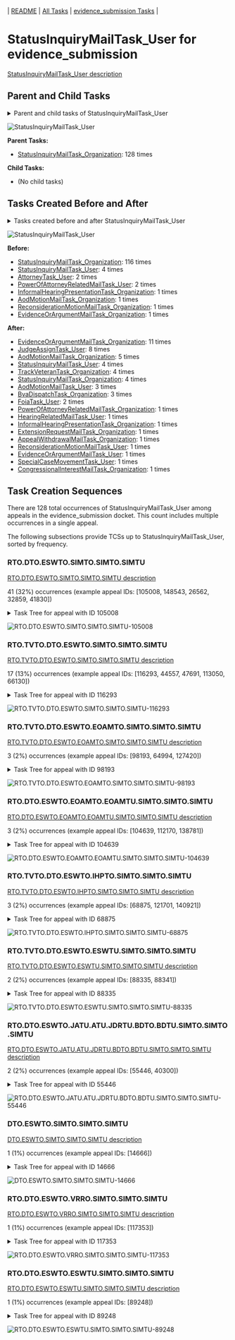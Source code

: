 <!-- DO NOT EDIT THIS FILE.  This file is autogenerated. -->
| [README](../README.md) | [All Tasks](../alltasks.md) | [evidence_submission Tasks](tasklist.md) |

# StatusInquiryMailTask_User for evidence_submission

[StatusInquiryMailTask_User description](../descr/StatusInquiryMailTask_User.md)

## Parent and Child Tasks

<details><summary markdown='span'>Parent and child tasks of StatusInquiryMailTask_User
</summary>

```
digraph G {
rankdir=LR;
node [shape=box]
"StatusInquiryMailTask_Organization" -> "StatusInquiryMailTask_User" [label=128]
}
```
</details>

![StatusInquiryMailTask_User](dot/StatusInquiryMailTask_User-parentchild.dot.png)

**Parent Tasks:**

   * [StatusInquiryMailTask_Organization](StatusInquiryMailTask_Organization.md): 128 times

**Child Tasks:**

   * (No child tasks)

## Tasks Created Before and After

<details><summary markdown='span'>Tasks created before and after StatusInquiryMailTask_User</summary>

```
digraph G {
rankdir=LR;

"StatusInquiryMailTask_User" -> "EvidenceOrArgumentMailTask_Organization" [label=11]
"StatusInquiryMailTask_User" -> "JudgeAssignTask_User" [label=8]
"StatusInquiryMailTask_User" -> "AodMotionMailTask_Organization" [label=5]
"StatusInquiryMailTask_User" -> "TrackVeteranTask_Organization" [label=4]
"StatusInquiryMailTask_User" -> "StatusInquiryMailTask_User" [label=4]
"StatusInquiryMailTask_User" -> "StatusInquiryMailTask_Organization" [label=4]
"StatusInquiryMailTask_User" -> "BvaDispatchTask_Organization" [label=3]
"StatusInquiryMailTask_User" -> "AodMotionMailTask_User" [label=3]
"StatusInquiryMailTask_User" -> "FoiaTask_User" [label=2]
"StatusInquiryMailTask_User" -> "SpecialCaseMovementTask_User" [label=1]
"StatusInquiryMailTask_User" -> "ReconsiderationMotionMailTask_User" [label=1]
"StatusInquiryMailTask_User" -> "PowerOfAttorneyRelatedMailTask_Organization" [label=1]
"StatusInquiryMailTask_User" -> "InformalHearingPresentationTask_Organization" [label=1]
"StatusInquiryMailTask_User" -> "HearingRelatedMailTask_User" [label=1]
"StatusInquiryMailTask_User" -> "ExtensionRequestMailTask_Organization" [label=1]
"StatusInquiryMailTask_User" -> "EvidenceOrArgumentMailTask_User" [label=1]
"StatusInquiryMailTask_User" -> "CongressionalInterestMailTask_Organization" [label=1]
"StatusInquiryMailTask_User" -> "AppealWithdrawalMailTask_Organization" [label=1]
"StatusInquiryMailTask_Organization" -> "StatusInquiryMailTask_User" [label=116]
"StatusInquiryMailTask_User" -> "StatusInquiryMailTask_User" [label=4]
"PowerOfAttorneyRelatedMailTask_User" -> "StatusInquiryMailTask_User" [label=2]
"AttorneyTask_User" -> "StatusInquiryMailTask_User" [label=2]
"ReconsiderationMotionMailTask_Organization" -> "StatusInquiryMailTask_User" [label=1]
"InformalHearingPresentationTask_Organization" -> "StatusInquiryMailTask_User" [label=1]
"EvidenceOrArgumentMailTask_Organization" -> "StatusInquiryMailTask_User" [label=1]
"AodMotionMailTask_Organization" -> "StatusInquiryMailTask_User" [label=1]
}
```
</details>

![StatusInquiryMailTask_User](dot/StatusInquiryMailTask_User.dot.png)

**Before:**

   * [StatusInquiryMailTask_Organization](StatusInquiryMailTask_Organization.md): 116 times
   * [StatusInquiryMailTask_User](StatusInquiryMailTask_User.md): 4 times
   * [AttorneyTask_User](AttorneyTask_User.md): 2 times
   * [PowerOfAttorneyRelatedMailTask_User](PowerOfAttorneyRelatedMailTask_User.md): 2 times
   * [InformalHearingPresentationTask_Organization](InformalHearingPresentationTask_Organization.md): 1 times
   * [AodMotionMailTask_Organization](AodMotionMailTask_Organization.md): 1 times
   * [ReconsiderationMotionMailTask_Organization](ReconsiderationMotionMailTask_Organization.md): 1 times
   * [EvidenceOrArgumentMailTask_Organization](EvidenceOrArgumentMailTask_Organization.md): 1 times

**After:**

   * [EvidenceOrArgumentMailTask_Organization](EvidenceOrArgumentMailTask_Organization.md): 11 times
   * [JudgeAssignTask_User](JudgeAssignTask_User.md): 8 times
   * [AodMotionMailTask_Organization](AodMotionMailTask_Organization.md): 5 times
   * [StatusInquiryMailTask_User](StatusInquiryMailTask_User.md): 4 times
   * [TrackVeteranTask_Organization](TrackVeteranTask_Organization.md): 4 times
   * [StatusInquiryMailTask_Organization](StatusInquiryMailTask_Organization.md): 4 times
   * [AodMotionMailTask_User](AodMotionMailTask_User.md): 3 times
   * [BvaDispatchTask_Organization](BvaDispatchTask_Organization.md): 3 times
   * [FoiaTask_User](FoiaTask_User.md): 2 times
   * [PowerOfAttorneyRelatedMailTask_Organization](PowerOfAttorneyRelatedMailTask_Organization.md): 1 times
   * [HearingRelatedMailTask_User](HearingRelatedMailTask_User.md): 1 times
   * [InformalHearingPresentationTask_Organization](InformalHearingPresentationTask_Organization.md): 1 times
   * [ExtensionRequestMailTask_Organization](ExtensionRequestMailTask_Organization.md): 1 times
   * [AppealWithdrawalMailTask_Organization](AppealWithdrawalMailTask_Organization.md): 1 times
   * [ReconsiderationMotionMailTask_User](ReconsiderationMotionMailTask_User.md): 1 times
   * [EvidenceOrArgumentMailTask_User](EvidenceOrArgumentMailTask_User.md): 1 times
   * [SpecialCaseMovementTask_User](SpecialCaseMovementTask_User.md): 1 times
   * [CongressionalInterestMailTask_Organization](CongressionalInterestMailTask_Organization.md): 1 times

## Task Creation Sequences

There are 128 total occurrences of StatusInquiryMailTask_User among appeals in the evidence_submission docket.  This count includes multiple occurrences in a single appeal.

The following subsections provide TCSs up to StatusInquiryMailTask_User, sorted by frequency.

### RTO.DTO.ESWTO.SIMTO.SIMTO.SIMTU

[RTO.DTO.ESWTO.SIMTO.SIMTO.SIMTU description](../descr/RTO.DTO.ESWTO.SIMTO.SIMTO.SIMTU.md)

41 (32%) occurrences (example appeal IDs: [105008, 148543, 26562, 32859, 41830])

<details><summary markdown='span'>Task Tree for appeal with ID 105008</summary>

```
@startuml
skinparam {
  ObjectBorderColor #555
  ObjectBorderThickness 0
  ObjectFontStyle bold
  ObjectFontSize 14
  ObjectAttributeFontColor #333
  ObjectAttributeFontSize 12
}
  object 0.RootTask #8dd3c7 {
Organization
}
  object 1.TrackVeteranTask #bebada {
Organization
}
  object 2.DistributionTask #ffffb3 {
Organization
}
  object 3.EvidenceSubmissionWindowTask #fccde5 {
Organization
}
  object 4.StatusInquiryMailTask #fb8072 {
Organization
}
  object 5.StatusInquiryMailTask #fb8072 {
Organization
}
  object 6.StatusInquiryMailTask #fb8072 {
User  <back:white>    </back>
}
  object 7.PowerOfAttorneyRelatedMailTask #bc80bd {
Organization
}
  object 8.PowerOfAttorneyRelatedMailTask #bc80bd {
Organization
}
  object 9.PowerOfAttorneyRelatedMailTask #bc80bd {
User
}
  object 10.PowerOfAttorneyRelatedMailTask #bc80bd {
User
}
  object 11.AodMotionMailTask #d9d9d9 {
Organization
}
  object 12.AodMotionMailTask #d9d9d9 {
Organization
}
  object 13.AodMotionMailTask #d9d9d9 {
User
}
  object 14.PowerOfAttorneyRelatedMailTask #bc80bd {
Organization
}
  object 15.PowerOfAttorneyRelatedMailTask #bc80bd {
Organization
}
  object 16.PowerOfAttorneyRelatedMailTask #bc80bd {
User
}
  object 17.TimedHoldTask #fccde5 {
User
}
  object 18.TrackVeteranTask #bebada {
Organization
}
  object 19.InformalHearingPresentationTask #fdb462 {
Organization
}
  object 20.InformalHearingPresentationTask #fdb462 {
User
}
  object 21.JudgeAssignTask #ccebc5 {
User
}
  object 22.JudgeDecisionReviewTask #d9d9d9 {
User
}
  object 23.AttorneyTask #bc80bd {
User
}
  object 24.ScheduleHearingColocatedTask #ccebc5 {
Organization
}
0.RootTask -- 1.TrackVeteranTask
0.RootTask -- 2.DistributionTask
2.DistributionTask -- 3.EvidenceSubmissionWindowTask
0.RootTask -- 4.StatusInquiryMailTask
4.StatusInquiryMailTask -- 5.StatusInquiryMailTask
5.StatusInquiryMailTask -- 6.StatusInquiryMailTask
2.DistributionTask -- 7.PowerOfAttorneyRelatedMailTask
7.PowerOfAttorneyRelatedMailTask -- 8.PowerOfAttorneyRelatedMailTask
8.PowerOfAttorneyRelatedMailTask -- 9.PowerOfAttorneyRelatedMailTask
8.PowerOfAttorneyRelatedMailTask -- 10.PowerOfAttorneyRelatedMailTask
0.RootTask -- 11.AodMotionMailTask
11.AodMotionMailTask -- 12.AodMotionMailTask
12.AodMotionMailTask -- 13.AodMotionMailTask
2.DistributionTask -- 14.PowerOfAttorneyRelatedMailTask
14.PowerOfAttorneyRelatedMailTask -- 15.PowerOfAttorneyRelatedMailTask
15.PowerOfAttorneyRelatedMailTask -- 16.PowerOfAttorneyRelatedMailTask
16.PowerOfAttorneyRelatedMailTask -- 17.TimedHoldTask
0.RootTask -- 18.TrackVeteranTask
2.DistributionTask -- 19.InformalHearingPresentationTask
19.InformalHearingPresentationTask -- 20.InformalHearingPresentationTask
0.RootTask -- 21.JudgeAssignTask
0.RootTask -- 22.JudgeDecisionReviewTask
22.JudgeDecisionReviewTask -- 23.AttorneyTask
23.AttorneyTask -- 24.ScheduleHearingColocatedTask
@enduml
```
</details>

![RTO.DTO.ESWTO.SIMTO.SIMTO.SIMTU-105008](uml/RTO.DTO.ESWTO.SIMTO.SIMTO.SIMTU-105008.png)

### RTO.TVTO.DTO.ESWTO.SIMTO.SIMTO.SIMTU

[RTO.TVTO.DTO.ESWTO.SIMTO.SIMTO.SIMTU description](../descr/RTO.TVTO.DTO.ESWTO.SIMTO.SIMTO.SIMTU.md)

17 (13%) occurrences (example appeal IDs: [116293, 44557, 47691, 113050, 66130])

<details><summary markdown='span'>Task Tree for appeal with ID 116293</summary>

```
@startuml
skinparam {
  ObjectBorderColor #555
  ObjectBorderThickness 0
  ObjectFontStyle bold
  ObjectFontSize 14
  ObjectAttributeFontColor #333
  ObjectAttributeFontSize 12
}
  object 0.RootTask #8dd3c7 {
Organization
}
  object 1.TrackVeteranTask #bebada {
Organization
}
  object 2.DistributionTask #ffffb3 {
Organization
}
  object 3.EvidenceSubmissionWindowTask #fccde5 {
Organization
}
  object 4.StatusInquiryMailTask #fb8072 {
Organization
}
  object 5.StatusInquiryMailTask #fb8072 {
Organization
}
  object 6.StatusInquiryMailTask #fb8072 {
User  <back:white>    </back>
}
0.RootTask -- 1.TrackVeteranTask
0.RootTask -- 2.DistributionTask
2.DistributionTask -- 3.EvidenceSubmissionWindowTask
0.RootTask -- 4.StatusInquiryMailTask
4.StatusInquiryMailTask -- 5.StatusInquiryMailTask
5.StatusInquiryMailTask -- 6.StatusInquiryMailTask
@enduml
```
</details>

![RTO.TVTO.DTO.ESWTO.SIMTO.SIMTO.SIMTU-116293](uml/RTO.TVTO.DTO.ESWTO.SIMTO.SIMTO.SIMTU-116293.png)

### RTO.TVTO.DTO.ESWTO.EOAMTO.SIMTO.SIMTO.SIMTU

[RTO.TVTO.DTO.ESWTO.EOAMTO.SIMTO.SIMTO.SIMTU description](../descr/RTO.TVTO.DTO.ESWTO.EOAMTO.SIMTO.SIMTO.SIMTU.md)

3 (2%) occurrences (example appeal IDs: [98193, 64994, 127420])

<details><summary markdown='span'>Task Tree for appeal with ID 98193</summary>

```
@startuml
skinparam {
  ObjectBorderColor #555
  ObjectBorderThickness 0
  ObjectFontStyle bold
  ObjectFontSize 14
  ObjectAttributeFontColor #333
  ObjectAttributeFontSize 12
}
  object 0.RootTask #8dd3c7 {
Organization
}
  object 1.TrackVeteranTask #bebada {
Organization
}
  object 2.DistributionTask #ffffb3 {
Organization
}
  object 3.EvidenceSubmissionWindowTask #fccde5 {
Organization
}
  object 4.EvidenceOrArgumentMailTask #ffffb3 {
Organization
}
  object 5.StatusInquiryMailTask #fb8072 {
Organization
}
  object 6.StatusInquiryMailTask #fb8072 {
Organization
}
  object 7.StatusInquiryMailTask #fb8072 {
User  <back:white>    </back>
}
  object 8.TrackVeteranTask #bebada {
Organization
}
0.RootTask -- 1.TrackVeteranTask
0.RootTask -- 2.DistributionTask
2.DistributionTask -- 3.EvidenceSubmissionWindowTask
0.RootTask -- 4.EvidenceOrArgumentMailTask
0.RootTask -- 5.StatusInquiryMailTask
5.StatusInquiryMailTask -- 6.StatusInquiryMailTask
6.StatusInquiryMailTask -- 7.StatusInquiryMailTask
0.RootTask -- 8.TrackVeteranTask
@enduml
```
</details>

![RTO.TVTO.DTO.ESWTO.EOAMTO.SIMTO.SIMTO.SIMTU-98193](uml/RTO.TVTO.DTO.ESWTO.EOAMTO.SIMTO.SIMTO.SIMTU-98193.png)

### RTO.DTO.ESWTO.EOAMTO.EOAMTU.SIMTO.SIMTO.SIMTU

[RTO.DTO.ESWTO.EOAMTO.EOAMTU.SIMTO.SIMTO.SIMTU description](../descr/RTO.DTO.ESWTO.EOAMTO.EOAMTU.SIMTO.SIMTO.SIMTU.md)

3 (2%) occurrences (example appeal IDs: [104639, 112170, 138781])

<details><summary markdown='span'>Task Tree for appeal with ID 104639</summary>

```
@startuml
skinparam {
  ObjectBorderColor #555
  ObjectBorderThickness 0
  ObjectFontStyle bold
  ObjectFontSize 14
  ObjectAttributeFontColor #333
  ObjectAttributeFontSize 12
}
  object 0.RootTask #8dd3c7 {
Organization
}
  object 1.DistributionTask #ffffb3 {
Organization
}
  object 2.EvidenceSubmissionWindowTask #fccde5 {
Organization
}
  object 3.EvidenceOrArgumentMailTask #ffffb3 {
Organization
}
  object 4.EvidenceOrArgumentMailTask #ffffb3 {
User
}
  object 5.StatusInquiryMailTask #fb8072 {
Organization
}
  object 6.StatusInquiryMailTask #fb8072 {
Organization
}
  object 7.StatusInquiryMailTask #fb8072 {
User  <back:white>    </back>
}
  object 8.StatusInquiryMailTask #fb8072 {
Organization
}
  object 9.StatusInquiryMailTask #fb8072 {
Organization
}
  object 10.EvidenceOrArgumentMailTask #ffffb3 {
Organization
}
  object 11.StatusInquiryMailTask #fb8072 {
User  <back:white>    </back>
}
  object 12.EvidenceOrArgumentMailTask #ffffb3 {
User
}
0.RootTask -- 1.DistributionTask
1.DistributionTask -- 2.EvidenceSubmissionWindowTask
0.RootTask -- 3.EvidenceOrArgumentMailTask
3.EvidenceOrArgumentMailTask -- 4.EvidenceOrArgumentMailTask
0.RootTask -- 5.StatusInquiryMailTask
5.StatusInquiryMailTask -- 6.StatusInquiryMailTask
6.StatusInquiryMailTask -- 7.StatusInquiryMailTask
0.RootTask -- 8.StatusInquiryMailTask
8.StatusInquiryMailTask -- 9.StatusInquiryMailTask
0.RootTask -- 10.EvidenceOrArgumentMailTask
9.StatusInquiryMailTask -- 11.StatusInquiryMailTask
10.EvidenceOrArgumentMailTask -- 12.EvidenceOrArgumentMailTask
@enduml
```
</details>

![RTO.DTO.ESWTO.EOAMTO.EOAMTU.SIMTO.SIMTO.SIMTU-104639](uml/RTO.DTO.ESWTO.EOAMTO.EOAMTU.SIMTO.SIMTO.SIMTU-104639.png)

### RTO.TVTO.DTO.ESWTO.IHPTO.SIMTO.SIMTO.SIMTU

[RTO.TVTO.DTO.ESWTO.IHPTO.SIMTO.SIMTO.SIMTU description](../descr/RTO.TVTO.DTO.ESWTO.IHPTO.SIMTO.SIMTO.SIMTU.md)

3 (2%) occurrences (example appeal IDs: [68875, 121701, 140921])

<details><summary markdown='span'>Task Tree for appeal with ID 68875</summary>

```
@startuml
skinparam {
  ObjectBorderColor #555
  ObjectBorderThickness 0
  ObjectFontStyle bold
  ObjectFontSize 14
  ObjectAttributeFontColor #333
  ObjectAttributeFontSize 12
}
  object 0.RootTask #8dd3c7 {
Organization
}
  object 1.TrackVeteranTask #bebada {
Organization
}
  object 2.DistributionTask #ffffb3 {
Organization
}
  object 3.EvidenceSubmissionWindowTask #fccde5 {
Organization
}
  object 4.InformalHearingPresentationTask #fdb462 {
Organization
}
  object 5.StatusInquiryMailTask #fb8072 {
Organization
}
  object 6.StatusInquiryMailTask #fb8072 {
Organization
}
  object 7.StatusInquiryMailTask #fb8072 {
User  <back:white>    </back>
}
0.RootTask -- 1.TrackVeteranTask
0.RootTask -- 2.DistributionTask
2.DistributionTask -- 3.EvidenceSubmissionWindowTask
2.DistributionTask -- 4.InformalHearingPresentationTask
0.RootTask -- 5.StatusInquiryMailTask
5.StatusInquiryMailTask -- 6.StatusInquiryMailTask
6.StatusInquiryMailTask -- 7.StatusInquiryMailTask
@enduml
```
</details>

![RTO.TVTO.DTO.ESWTO.IHPTO.SIMTO.SIMTO.SIMTU-68875](uml/RTO.TVTO.DTO.ESWTO.IHPTO.SIMTO.SIMTO.SIMTU-68875.png)

### RTO.TVTO.DTO.ESWTO.ESWTU.SIMTO.SIMTO.SIMTU

[RTO.TVTO.DTO.ESWTO.ESWTU.SIMTO.SIMTO.SIMTU description](../descr/RTO.TVTO.DTO.ESWTO.ESWTU.SIMTO.SIMTO.SIMTU.md)

2 (2%) occurrences (example appeal IDs: [88335, 88341])

<details><summary markdown='span'>Task Tree for appeal with ID 88335</summary>

```
@startuml
skinparam {
  ObjectBorderColor #555
  ObjectBorderThickness 0
  ObjectFontStyle bold
  ObjectFontSize 14
  ObjectAttributeFontColor #333
  ObjectAttributeFontSize 12
}
  object 0.RootTask #8dd3c7 {
Organization
}
  object 1.TrackVeteranTask #bebada {
Organization
}
  object 2.DistributionTask #ffffb3 {
Organization
}
  object 3.EvidenceSubmissionWindowTask #fccde5 {
Organization
}
  object 4.EvidenceSubmissionWindowTask #fccde5 {
User
}
  object 5.StatusInquiryMailTask #fb8072 {
Organization
}
  object 6.StatusInquiryMailTask #fb8072 {
Organization
}
  object 7.StatusInquiryMailTask #fb8072 {
User  <back:white>    </back>
}
  object 8.EvidenceOrArgumentMailTask #ffffb3 {
Organization
}
0.RootTask -- 1.TrackVeteranTask
0.RootTask -- 2.DistributionTask
2.DistributionTask -- 3.EvidenceSubmissionWindowTask
3.EvidenceSubmissionWindowTask -- 4.EvidenceSubmissionWindowTask
0.RootTask -- 5.StatusInquiryMailTask
5.StatusInquiryMailTask -- 6.StatusInquiryMailTask
6.StatusInquiryMailTask -- 7.StatusInquiryMailTask
0.RootTask -- 8.EvidenceOrArgumentMailTask
@enduml
```
</details>

![RTO.TVTO.DTO.ESWTO.ESWTU.SIMTO.SIMTO.SIMTU-88335](uml/RTO.TVTO.DTO.ESWTO.ESWTU.SIMTO.SIMTO.SIMTU-88335.png)

### RTO.DTO.ESWTO.JATU.ATU.JDRTU.BDTO.BDTU.SIMTO.SIMTO.SIMTU

[RTO.DTO.ESWTO.JATU.ATU.JDRTU.BDTO.BDTU.SIMTO.SIMTO.SIMTU description](../descr/RTO.DTO.ESWTO.JATU.ATU.JDRTU.BDTO.BDTU.SIMTO.SIMTO.SIMTU.md)

2 (2%) occurrences (example appeal IDs: [55446, 40300])

<details><summary markdown='span'>Task Tree for appeal with ID 55446</summary>

```
@startuml
skinparam {
  ObjectBorderColor #555
  ObjectBorderThickness 0
  ObjectFontStyle bold
  ObjectFontSize 14
  ObjectAttributeFontColor #333
  ObjectAttributeFontSize 12
}
  object 0.RootTask #8dd3c7 {
Organization
}
  object 1.DistributionTask #ffffb3 {
Organization
}
  object 2.EvidenceSubmissionWindowTask #fccde5 {
Organization
}
  object 3.JudgeAssignTask #ccebc5 {
User
}
  object 4.JudgeDecisionReviewTask #d9d9d9 {
User
}
  object 5.AttorneyTask #bc80bd {
User
}
  object 6.JudgeDecisionReviewTask #d9d9d9 {
User
}
  object 7.JudgeDecisionReviewTask #d9d9d9 {
User
}
  object 8.JudgeDecisionReviewTask #d9d9d9 {
User
}
  object 9.BvaDispatchTask #b3de69 {
Organization
}
  object 10.BvaDispatchTask #b3de69 {
User
}
  object 11.StatusInquiryMailTask #fb8072 {
Organization
}
  object 12.StatusInquiryMailTask #fb8072 {
Organization
}
  object 13.StatusInquiryMailTask #fb8072 {
User  <back:white>    </back>
}
  object 14.EvidenceOrArgumentMailTask #ffffb3 {
Organization
}
  object 15.EvidenceOrArgumentMailTask #ffffb3 {
Organization
}
  object 16.EvidenceOrArgumentMailTask #ffffb3 {
User
}
0.RootTask -- 1.DistributionTask
1.DistributionTask -- 2.EvidenceSubmissionWindowTask
0.RootTask -- 3.JudgeAssignTask
0.RootTask -- 4.JudgeDecisionReviewTask
8.JudgeDecisionReviewTask -- 5.AttorneyTask
0.RootTask -- 6.JudgeDecisionReviewTask
0.RootTask -- 7.JudgeDecisionReviewTask
0.RootTask -- 8.JudgeDecisionReviewTask
0.RootTask -- 9.BvaDispatchTask
9.BvaDispatchTask -- 10.BvaDispatchTask
0.RootTask -- 11.StatusInquiryMailTask
11.StatusInquiryMailTask -- 12.StatusInquiryMailTask
12.StatusInquiryMailTask -- 13.StatusInquiryMailTask
0.RootTask -- 14.EvidenceOrArgumentMailTask
14.EvidenceOrArgumentMailTask -- 15.EvidenceOrArgumentMailTask
15.EvidenceOrArgumentMailTask -- 16.EvidenceOrArgumentMailTask
@enduml
```
</details>

![RTO.DTO.ESWTO.JATU.ATU.JDRTU.BDTO.BDTU.SIMTO.SIMTO.SIMTU-55446](uml/RTO.DTO.ESWTO.JATU.ATU.JDRTU.BDTO.BDTU.SIMTO.SIMTO.SIMTU-55446.png)

### DTO.ESWTO.SIMTO.SIMTO.SIMTU

[DTO.ESWTO.SIMTO.SIMTO.SIMTU description](../descr/DTO.ESWTO.SIMTO.SIMTO.SIMTU.md)

1 (1%) occurrences (example appeal IDs: [14666])

<details><summary markdown='span'>Task Tree for appeal with ID 14666</summary>

```
@startuml
skinparam {
  ObjectBorderColor #555
  ObjectBorderThickness 0
  ObjectFontStyle bold
  ObjectFontSize 14
  ObjectAttributeFontColor #333
  ObjectAttributeFontSize 12
}
  object 0.RootTask #8dd3c7 {
Organization
}
  object 1.DistributionTask #ffffb3 {
Organization
}
  object 2.EvidenceSubmissionWindowTask #fccde5 {
Organization
}
  object 3.StatusInquiryMailTask #fb8072 {
Organization
}
  object 4.StatusInquiryMailTask #fb8072 {
Organization
}
  object 5.StatusInquiryMailTask #fb8072 {
User  <back:white>    </back>
}
  object 6.JudgeAssignTask #ccebc5 {
User
}
  object 7.JudgeDecisionReviewTask #d9d9d9 {
User
}
  object 8.AttorneyTask #bc80bd {
User
}
  object 9.OtherColocatedTask #80b1d3 {
Organization
}
  object 10.OtherColocatedTask #80b1d3 {
User
}
  object 11.OtherColocatedTask #80b1d3 {
User
}
  object 12.TimedHoldTask #fccde5 {
User
}
  object 13.TimedHoldTask #fccde5 {
User
}
  object 14.JudgeAssignTask #ccebc5 {
User
}
  object 15.JudgeDecisionReviewTask #d9d9d9 {
User
}
  object 16.AttorneyTask #bc80bd {
User
}
  object 17.JudgeAssignTask #ccebc5 {
User
}
  object 18.JudgeAssignTask #ccebc5 {
User
}
  object 19.JudgeAssignTask #ccebc5 {
User
}
  object 20.JudgeAssignTask #ccebc5 {
User
}
  object 21.JudgeDecisionReviewTask #d9d9d9 {
User
}
  object 22.AttorneyTask #bc80bd {
User
}
0.RootTask -- 1.DistributionTask
1.DistributionTask -- 2.EvidenceSubmissionWindowTask
0.RootTask -- 3.StatusInquiryMailTask
3.StatusInquiryMailTask -- 4.StatusInquiryMailTask
4.StatusInquiryMailTask -- 5.StatusInquiryMailTask
0.RootTask -- 6.JudgeAssignTask
0.RootTask -- 7.JudgeDecisionReviewTask
7.JudgeDecisionReviewTask -- 8.AttorneyTask
8.AttorneyTask -- 9.OtherColocatedTask
9.OtherColocatedTask -- 10.OtherColocatedTask
9.OtherColocatedTask -- 11.OtherColocatedTask
11.OtherColocatedTask -- 12.TimedHoldTask
11.OtherColocatedTask -- 13.TimedHoldTask
0.RootTask -- 14.JudgeAssignTask
0.RootTask -- 15.JudgeDecisionReviewTask
15.JudgeDecisionReviewTask -- 16.AttorneyTask
0.RootTask -- 17.JudgeAssignTask
0.RootTask -- 18.JudgeAssignTask
0.RootTask -- 19.JudgeAssignTask
0.RootTask -- 20.JudgeAssignTask
0.RootTask -- 21.JudgeDecisionReviewTask
21.JudgeDecisionReviewTask -- 22.AttorneyTask
@enduml
```
</details>

![DTO.ESWTO.SIMTO.SIMTO.SIMTU-14666](uml/DTO.ESWTO.SIMTO.SIMTO.SIMTU-14666.png)

### RTO.DTO.ESWTO.VRRO.SIMTO.SIMTO.SIMTU

[RTO.DTO.ESWTO.VRRO.SIMTO.SIMTO.SIMTU description](../descr/RTO.DTO.ESWTO.VRRO.SIMTO.SIMTO.SIMTU.md)

1 (1%) occurrences (example appeal IDs: [117353])

<details><summary markdown='span'>Task Tree for appeal with ID 117353</summary>

```
@startuml
skinparam {
  ObjectBorderColor #555
  ObjectBorderThickness 0
  ObjectFontStyle bold
  ObjectFontSize 14
  ObjectAttributeFontColor #333
  ObjectAttributeFontSize 12
}
  object 0.RootTask #8dd3c7 {
Organization
}
  object 1.DistributionTask #ffffb3 {
Organization
}
  object 2.EvidenceSubmissionWindowTask #fccde5 {
Organization
}
  object 3.VeteranRecordRequest #ffed6f {
Organization
}
  object 4.StatusInquiryMailTask #fb8072 {
Organization
}
  object 5.StatusInquiryMailTask #fb8072 {
Organization
}
  object 6.StatusInquiryMailTask #fb8072 {
User  <back:white>    </back>
}
  object 7.EvidenceOrArgumentMailTask #ffffb3 {
Organization
}
0.RootTask -- 1.DistributionTask
1.DistributionTask -- 2.EvidenceSubmissionWindowTask
0.RootTask -- 3.VeteranRecordRequest
0.RootTask -- 4.StatusInquiryMailTask
4.StatusInquiryMailTask -- 5.StatusInquiryMailTask
5.StatusInquiryMailTask -- 6.StatusInquiryMailTask
0.RootTask -- 7.EvidenceOrArgumentMailTask
@enduml
```
</details>

![RTO.DTO.ESWTO.VRRO.SIMTO.SIMTO.SIMTU-117353](uml/RTO.DTO.ESWTO.VRRO.SIMTO.SIMTO.SIMTU-117353.png)

### RTO.DTO.ESWTO.ESWTU.SIMTO.SIMTO.SIMTU

[RTO.DTO.ESWTO.ESWTU.SIMTO.SIMTO.SIMTU description](../descr/RTO.DTO.ESWTO.ESWTU.SIMTO.SIMTO.SIMTU.md)

1 (1%) occurrences (example appeal IDs: [89248])

<details><summary markdown='span'>Task Tree for appeal with ID 89248</summary>

```
@startuml
skinparam {
  ObjectBorderColor #555
  ObjectBorderThickness 0
  ObjectFontStyle bold
  ObjectFontSize 14
  ObjectAttributeFontColor #333
  ObjectAttributeFontSize 12
}
  object 0.RootTask #8dd3c7 {
Organization
}
  object 1.DistributionTask #ffffb3 {
Organization
}
  object 2.EvidenceSubmissionWindowTask #fccde5 {
Organization
}
  object 3.EvidenceSubmissionWindowTask #fccde5 {
User
}
  object 4.StatusInquiryMailTask #fb8072 {
Organization
}
  object 5.StatusInquiryMailTask #fb8072 {
Organization
}
  object 6.StatusInquiryMailTask #fb8072 {
User  <back:white>    </back>
}
0.RootTask -- 1.DistributionTask
1.DistributionTask -- 2.EvidenceSubmissionWindowTask
2.EvidenceSubmissionWindowTask -- 3.EvidenceSubmissionWindowTask
0.RootTask -- 4.StatusInquiryMailTask
4.StatusInquiryMailTask -- 5.StatusInquiryMailTask
5.StatusInquiryMailTask -- 6.StatusInquiryMailTask
@enduml
```
</details>

![RTO.DTO.ESWTO.ESWTU.SIMTO.SIMTO.SIMTU-89248](uml/RTO.DTO.ESWTO.ESWTU.SIMTO.SIMTO.SIMTU-89248.png)

